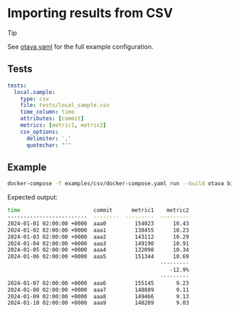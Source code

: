 <!--
 Licensed to the Apache Software Foundation (ASF) under one
 or more contributor license agreements.  See the NOTICE file
 distributed with this work for additional information
 regarding copyright ownership.  The ASF licenses this file
 to you under the Apache License, Version 2.0 (the
 "License"); you may not use this file except in compliance
 with the License.  You may obtain a copy of the License at

   http://www.apache.org/licenses/LICENSE-2.0

 Unless required by applicable law or agreed to in writing,
 software distributed under the License is distributed on an
 "AS IS" BASIS, WITHOUT WARRANTIES OR CONDITIONS OF ANY
 KIND, either express or implied.  See the License for the
 specific language governing permissions and limitations
 under the License.
 -->

# Importing results from CSV

> [!TIP]
> See [otava.yaml](../examples/csv/otava.yaml) for the full example configuration.

## Tests

```yaml
tests:
  local.sample:
    type: csv
    file: tests/local_sample.csv
    time_column: time
    attributes: [commit]
    metrics: [metric1, metric2]
    csv_options:
      delimiter: ','
      quotechar: "'"
```

## Example

```bash
docker-compose -f examples/csv/docker-compose.yaml run --build otava bin/otava analyze local.sample
```

Expected output:

```bash
time                       commit      metric1    metric2
-------------------------  --------  ---------  ---------
2024-01-01 02:00:00 +0000  aaa0         154023      10.43
2024-01-02 02:00:00 +0000  aaa1         138455      10.23
2024-01-03 02:00:00 +0000  aaa2         143112      10.29
2024-01-04 02:00:00 +0000  aaa3         149190      10.91
2024-01-05 02:00:00 +0000  aaa4         132098      10.34
2024-01-06 02:00:00 +0000  aaa5         151344      10.69
                                                ·········
                                                   -12.9%
                                                ·········
2024-01-07 02:00:00 +0000  aaa6         155145       9.23
2024-01-08 02:00:00 +0000  aaa7         148889       9.11
2024-01-09 02:00:00 +0000  aaa8         149466       9.13
2024-01-10 02:00:00 +0000  aaa9         148209       9.03
```
